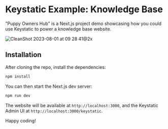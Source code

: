 # Keystatic Example: Knowledge Base

"Puppy Owners Hub" is a Next.js project demo showcasing how you could use Keystatic to power a knowledge base website.

![CleanShot 2023-08-01 at 09 28 41@2x](https://github.com/Thinkmill/keystatic-examples-knowledge-base/assets/485747/b3c2cfe4-94b2-46df-b911-5196f3dc720e)

## Installation

After cloning the repo, install the dependencies:

```sh
npm install
```

You can then start the Next.js dev server:

```sh
npm run dev
```

The website will be available at `http://localhost:3000`, and the Keystatic Admin UI at `http://localhost:3000/keystatic`.

Happy coding!
